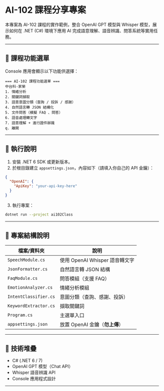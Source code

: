 # AI-102 課程分享專案

本專案為 AI-102 課程的實作範例，整合 OpenAI GPT 模型與 Whisper 模型，展示如何在 .NET (C#) 環境下應用 AI 完成語意理解、語音辨識、問答系統等實用任務。

---

## 📘 課程功能選單

Console 應用會顯示以下功能供選擇：

```
=== AI-102 課程功能選單 ===
中台科-家榮
1. 情緒分析
2. 關鍵詞擷取
3. 語意意圖分類（查詢 / 投訴 / 感謝）
4. 自然語言轉 JSON 結構化
5. 文件問答（模擬 FAQ 、問答）
6. 語音處理轉文字
7. 語意理解 + 進行證件辦識
q. 離開
```

---

## 🔧 執行說明

1. 安裝 .NET 6 SDK 或更新版本。
2. 於根目錄建立 `appsettings.json`，內容如下（請填入你自己的 API 金鑰）：

```json
{
  "OpenAI": {
    "ApiKey": "your-api-key-here"
  }
}
```

3. 執行專案：
```bash
dotnet run --project ai102Class
```

---

## 📁 專案結構說明

| 檔案/資料夾             | 說明                              |
|--------------------------|-----------------------------------|
| `SpeechModule.cs`        | 使用 OpenAI Whisper 語音轉文字   |
| `JsonFormatter.cs`       | 自然語言轉 JSON 結構              |
| `FaqModule.cs`           | 問答模組（支援 FAQ）             |
| `EmotionAnalyzer.cs`     | 情緒分析模組                      |
| `IntentClassifier.cs`    | 意圖分類（查詢、感謝、投訴）      |
| `KeywordExtractor.cs`    | 擷取關鍵詞                        |
| `Program.cs`             | 主選單入口                        |
| `appsettings.json`       | 放置 OpenAI 金鑰（**勿上傳**）     |

---

## 🧠 技術堆疊
- C# (.NET 6 / 7)
- OpenAI GPT 模型（Chat API）
- Whisper 語音辨識 API
- Console 應用程式設計

---

